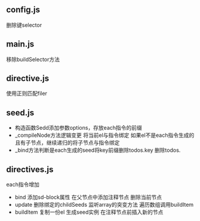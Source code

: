 
## config.js

删除键selector

## main.js

移除buildSelector方法

## directive.js

使用正则匹配filer

## seed.js

- 构造函数Sedd添加参数options，存放each指令的前缀
- _compileNode方法逻辑变更
    将当前el与指令绑定
    如果el不是each指令生成的且有子节点，继续递归的将子节点与指令绑定
- _bind方法判断是each生成的seed将key前缀删除todos.key 删除todos.

## directives.js

each指令增加

- bind
    添加sd-block属性
    在父节点中添加注释节点
    删除当前节点
- update
    删除绑定的childSeeds
    监听array的突变方法
    遍历数组调用buildItem
- buildItem
    复制一份el
    生成seed实例
    在注释节点前插入新的节点